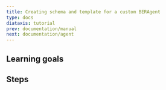 ```yaml
---
title: Creating schema and template for a custom BERAgent
type: docs
diataxis: tutorial
prev: documentation/manual
next: documentation/agent
---
```


## Learning goals

## Steps

